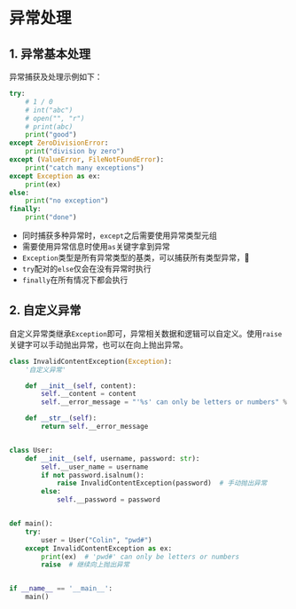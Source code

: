 # 异常处理

## 1. 异常基本处理
异常捕获及处理示例如下：
```py
try:
    # 1 / 0
    # int("abc")
    # open("", "r")
    # print(abc)
    print("good")
except ZeroDivisionError:
    print("division by zero")
except (ValueError, FileNotFoundError):
    print("catch many exceptions")
except Exception as ex:
    print(ex)
else:
    print("no exception")
finally:
    print("done")
```

* 同时捕获多种异常时，`except`之后需要使用异常类型元组
* 需要使用异常信息时使用`as`关键字拿到异常
* `Exception`类型是所有异常类型的基类，可以捕获所有类型异常，
* `try`配对的`else`仅会在没有异常时执行
* `finally`在所有情况下都会执行

## 2. 自定义异常
自定义异常类继承`Exception`即可，异常相关数据和逻辑可以自定义。使用`raise`关键字可以手动抛出异常，也可以在向上抛出异常。

```py {1,16}
class InvalidContentException(Exception):
    '自定义异常'

    def __init__(self, content):
        self.__content = content
        self.__error_message = "'%s' can only be letters or numbers" % content

    def __str__(self):
        return self.__error_message


class User:
    def __init__(self, username, password: str):
        self.__user_name = username
        if not password.isalnum():
            raise InvalidContentException(password)  # 手动抛出异常
        else:
            self.__password = password


def main():
    try:
        user = User("Colin", "pwd#")
    except InvalidContentException as ex:
        print(ex)  # 'pwd#' can only be letters or numbers
        raise  # 继续向上抛出异常


if __name__ == '__main__':
    main()
```